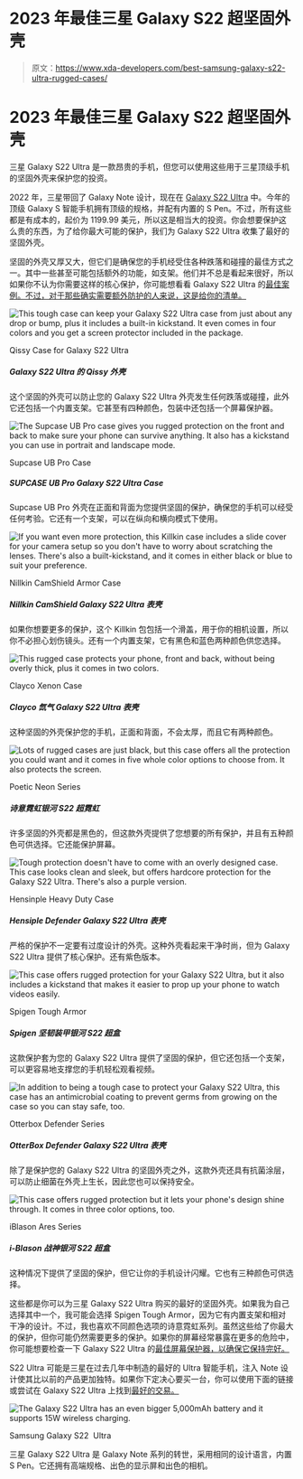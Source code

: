 # 2023 年最佳三星 Galaxy S22 超坚固外壳

> 原文：<https://www.xda-developers.com/best-samsung-galaxy-s22-ultra-rugged-cases/>

# 2023 年最佳三星 Galaxy S22 超坚固外壳

三星 Galaxy S22 Ultra 是一款昂贵的手机，但您可以使用这些用于三星顶级手机的坚固外壳来保护您的投资。

2022 年，三星带回了 Galaxy Note 设计，现在在 [Galaxy S22 Ultra](https://www.xda-developers.com/samsung-galaxy-s22-ultra-review/) 中。今年的顶级 Galaxy S 智能手机拥有顶级的规格，并配有内置的 S Pen。不过，所有这些都是有成本的，起价为 1199.99 美元，所以这是相当大的投资。你会想要保护这么贵的东西，为了给你最大可能的保护，我们为 Galaxy S22 Ultra 收集了最好的坚固外壳。

坚固的外壳又厚又大，但它们是确保您的手机经受住各种跌落和碰撞的最佳方式之一。其中一些甚至可能包括额外的功能，如支架。他们并不总是看起来很好，所以如果你不认为你需要这样的核心保护，你可能想看看 Galaxy S22 Ultra 的[最佳案例。不过，对于那些确实需要额外防护的人来说，这是给你的清单。](https://www.xda-developers.com/best-samsung-galaxy-s22-ultra-cases/)

 <picture>![This tough case can keep your Galaxy S22 Ultra case from just about any drop or bump, plus it includes a built-in kickstand. It even comes in four colors and you get a screen protector included in the package.](img/f02f28367997d2c3177435cc1bbebf68.png)</picture> 

Qissy Case for Galaxy S22 Ultra

##### Galaxy S22 Ultra 的 Qissy 外壳

这个坚固的外壳可以防止您的 Galaxy S22 Ultra 外壳发生任何跌落或碰撞，此外它还包括一个内置支架。它甚至有四种颜色，包装中还包括一个屏幕保护器。

 <picture>![The Supcase UB Pro case gives you rugged protection on the front and back to make sure your phone can survive anything. It also has a kickstand you can use in portrait and landscape mode.](img/b226d5c383d32de4c32679c1083e9371.png)</picture> 

Supcase UB Pro Case

##### SUPCASE UB Pro Galaxy S22 Ultra Case

Supcase UB Pro 外壳在正面和背面为您提供坚固的保护，确保您的手机可以经受任何考验。它还有一个支架，可以在纵向和横向模式下使用。

 <picture>![If you want even more protection, this Killkin case includes a slide cover for your camera setup so you don't have to worry about scratching the lenses. There's also a built-kickstand, and it comes in either black or blue to suit your preference.](img/42cd51f6f2313184114f3e29f93b5051.png)</picture> 

Nillkin CamShield Armor Case

##### Nillkin CamShield Galaxy S22 Ultra 表壳

如果你想要更多的保护，这个 Killkin 包包括一个滑盖，用于你的相机设置，所以你不必担心划伤镜头。还有一个内置支架，它有黑色和蓝色两种颜色供您选择。

 <picture>![This rugged case protects your phone, front and back, without being overly thick, plus it comes in two colors.](img/3df335c9a5ad4c7b727bb6e03342c1c1.png)</picture> 

Clayco Xenon Case

##### Clayco 氙气 Galaxy S22 Ultra 表壳

这种坚固的外壳保护您的手机，正面和背面，不会太厚，而且它有两种颜色。

 <picture>![Lots of rugged cases are just black, but this case offers all the protection you could want and it comes in five whole color options to choose from. It also protects the screen.](img/f39820517c43077ffa268bacea625e06.png)</picture> 

Poetic Neon Series

##### 诗意霓虹银河 S22 超霓虹

许多坚固的外壳都是黑色的，但这款外壳提供了您想要的所有保护，并且有五种颜色可供选择。它还能保护屏幕。

 <picture>![Tough protection doesn't have to come with an overly designed case. This case looks clean and sleek, but offers hardcore protection for the Galaxy S22 Ultra. There's also a purple version.](img/cb2b4beeab35ee49960c300b68bd368a.png)</picture> 

Hensinple Heavy Duty Case

##### Hensiple Defender Galaxy S22 Ultra 表壳

严格的保护不一定要有过度设计的外壳。这种外壳看起来干净时尚，但为 Galaxy S22 Ultra 提供了核心保护。还有紫色版本。

 <picture>![This case offers rugged protection for your Galaxy S22 Ultra, but it also includes a kickstand that makes it easier to prop up your phone to watch videos easily.](img/f06bd60afa51d1b60bd8222dbb8a2f37.png)</picture> 

Spigen Tough Armor

##### Spigen 坚韧装甲银河 S22 超盒

这款保护套为您的 Galaxy S22 Ultra 提供了坚固的保护，但它还包括一个支架，可以更容易地支撑您的手机轻松观看视频。

 <picture>![In addition to being a tough case to protect your Galaxy S22 Ultra, this case has an antimicrobial coating to prevent germs from growing on the case so you can stay safe, too.](img/c17a95566a4280aa50a777ac6eb1f380.png)</picture> 

Otterbox Defender Series

##### OtterBox Defender Galaxy S22 Ultra 表壳

除了是保护您的 Galaxy S22 Ultra 的坚固外壳之外，这款外壳还具有抗菌涂层，可以防止细菌在外壳上生长，因此您也可以保持安全。

 <picture>![This case offers rugged protection but it lets your phone's design shine through. It comes in three color options, too.](img/8f5c40a03ac1e4af654047338664eab4.png)</picture> 

iBlason Ares Series

##### i-Blason 战神银河 S22 超盒

这种情况下提供了坚固的保护，但它让你的手机设计闪耀。它也有三种颜色可供选择。

这些都是你可以为三星 Galaxy S22 Ultra 购买的最好的坚固外壳。如果我为自己选择其中一个，我可能会选择 Spigen Tough Armor，因为它有内置支架和相对干净的设计。不过，我也喜欢不同颜色选项的诗意霓虹系列。虽然这些给了你最大的保护，但你可能仍然需要更多的保护。如果你的屏幕经常暴露在更多的危险中，你可能想要检查一下 Galaxy S22 Ultra 的[最佳屏幕保护器，以确保它保持完好。](https://www.xda-developers.com/best-samsung-galaxy-s22-ultra-screen-protectors/)

S22 Ultra 可能是三星在过去几年中制造的最好的 Ultra 智能手机，注入 Note 设计使其比以前的产品更加独特。如果你下定决心要买一台，你可以使用下面的链接或尝试在 Galaxy S22 Ultra 上找到[最好的交易。](https://www.xda-developers.com/best-samsung-galaxy-s22-deals/)

 <picture>![The Galaxy S22 Ultra has an even bigger 5,000mAh battery and it supports 15W wireless charging.](img/5fa0decfdccca6f3403821fdeed75792.png)</picture> 

Samsung Galaxy S22  Ultra

三星 Galaxy S22 Ultra 是 Galaxy Note 系列的转世，采用相同的设计语言，内置 S Pen。它还拥有高端规格、出色的显示屏和出色的相机。